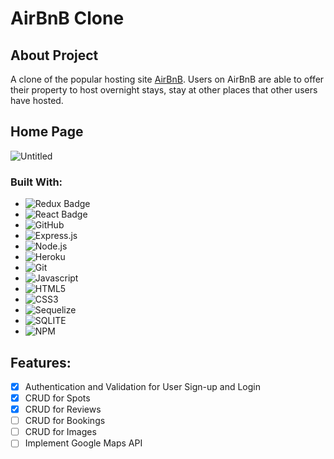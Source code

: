 # AirBnB Clone

## About Project
A clone of the popular hosting site [AirBnB](airbnb.com). Users on AirBnB are able to offer their property to host overnight stays, stay at other places that other users have hosted.

## Home Page

![Untitled](https://user-images.githubusercontent.com/95322089/200218386-26be07d3-14bf-4a1e-b054-4ad747b3ca29.png)

### Built With:

* ![Redux Badge](https://img.shields.io/badge/Redux-764ABC?logo=redux&logoColor=fff&style=for-the-badge)
*  ![React Badge](https://img.shields.io/badge/React-61DAFB?logo=react&logoColor=000&style=for-the-badge)
* ![GitHub](https://img.shields.io/badge/-GitHub-181717?logo=github&logoColor=white&style=for-the-badge&logoWidth=30)
* ![Express.js](https://img.shields.io/badge/-Express.JS-000000?logo=express&logoColor=white&style=for-the-badge&logoWidth=30)
* ![Node.js](https://img.shields.io/badge/-Node.js-339933?logo=node.js&logoColor=white&style=for-the-badge&logoWidth=30)
* ![Heroku](https://img.shields.io/badge/-Heroku-430098?logo=sqlite&logoColor=white&style=for-the-badge&logoWidth=30)
* ![Git](https://img.shields.io/badge/-Git-F05032?logo=git&logoColor=white&style=for-the-badge&logoWidth=30)
* ![Javascript](https://img.shields.io/badge/-Javascript-F7DF1E?logo=javascript&logoColor=white&style=for-the-badge&logoWidth=30)
* ![HTML5](https://img.shields.io/badge/-HTML5-E34F26?logo=html5&logoColor=white&style=for-the-badge&logoWidth=30)
* ![CSS3](https://img.shields.io/badge/-CSS3-1572B6?logo=css3&logoColor=white&style=for-the-badge&logoWidth=30)
* ![Sequelize](https://img.shields.io/badge/-Sequelize-52B0E7?logo=sequelize&logoColor=white&style=for-the-badge&logoWidth=30)
* ![SQLITE](https://img.shields.io/badge/-Sqlite-003B57?logo=sqlite&logoColor=white&style=for-the-badge&logoWidth=30)
* ![NPM](https://img.shields.io/badge/-NPM-CB3837?logo=npm&logoColor=white&style=for-the-badge&logoWidth=30)



## Features:
- [x] Authentication and Validation for User Sign-up and Login
- [x] CRUD for Spots
- [x] CRUD for Reviews
- [ ] CRUD for Bookings
- [ ] CRUD for Images
- [ ] Implement Google Maps API
